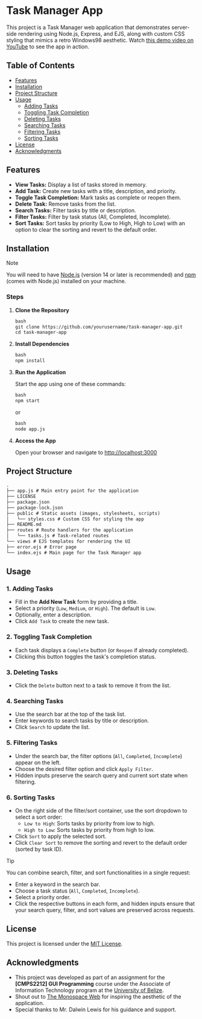 # Task Manager App

This project is a Task Manager web application that demonstrates server-side rendering using Node.js, Express, and EJS, along with custom CSS styling that mimics a retro Windows98 aesthetic. Watch [this demo video on YouTube](https://www.youtube.com/watch?v=demo) to see the app in action.

## Table of Contents

- [Features](#features)
- [Installation](#installation)
- [Project Structure](#project-structure)
- [Usage](#usage)
  - [Adding Tasks](#1-adding-tasks)
  - [Toggling Task Completion](#2-toggling-task-completion)
  - [Deleting Tasks](#3-deleting-tasks)
  - [Searching Tasks](#4-searching-tasks)
  - [Filtering Tasks](#5-filtering-tasks)
  - [Sorting Tasks](#6-sorting-tasks)
- [License](#license)
- [Acknowledgments](#acknowledgments)

## Features

- **View Tasks:** Display a list of tasks stored in memory.
- **Add Task:** Create new tasks with a title, description, and priority.
- **Toggle Task Completion:** Mark tasks as complete or reopen them.
- **Delete Task:** Remove tasks from the list.
- **Search Tasks:** Filter tasks by title or description.
- **Filter Tasks:** Filter by task status (All, Completed, Incomplete).
- **Sort Tasks:** Sort tasks by priority (Low to High, High to Low) with an option to clear the sorting and revert to the default order.

## Installation

> [!NOTE]
> You will need to have [Node.js](https://nodejs.org/en/) (version 14 or later is recommended) and [npm](https://www.npmjs.com/) (comes with Node.js) installed on your machine.

### Steps

1. **Clone the Repository**

   ```markdown
   bash
   git clone https://github.com/yourusername/task-manager-app.git
   cd task-manager-app
   ```

2. **Install Dependencies**

   ```markdown
   bash
   npm install
   ```

3. **Run the Application**

   Start the app using one of these commands:

   ```markdown
   bash
   npm start
   ```

   or

   ```markdown
   bash
   node app.js
   ```

4. **Access the App**

   Open your browser and navigate to [http://localhost:3000](http://localhost:3000)

## Project Structure

```markdown
.
├── app.js # Main entry point for the application
├── LICENSE
├── package.json
├── package-lock.json
├── public # Static assets (images, stylesheets, scripts)
│   └── styles.css # Custom CSS for styling the app
├── README.md
├── routes # Route handlers for the application
│   └── tasks.js # Task-related routes
└── views # EJS templates for rendering the UI
├── error.ejs # Error page
└── index.ejs # Main page for the Task Manager app
```

## Usage

### 1. Adding Tasks

- Fill in the **Add New Task** form by providing a title.
- Select a priority (`Low`, `Medium`, or `High`). The default is `Low`.
- Optionally, enter a description.
- Click `Add Task` to create the new task.

### 2. Toggling Task Completion

- Each task displays a `Complete` button (or `Reopen` if already completed).
- Clicking this button toggles the task's completion status.

### 3. Deleting Tasks

- Click the `Delete` button next to a task to remove it from the list.

### 4. Searching Tasks

- Use the search bar at the top of the task list.
- Enter keywords to search tasks by title or description.
- Click `Search` to update the list.

### 5. Filtering Tasks

- Under the search bar, the filter options (`All`, `Completed`, `Incomplete`) appear on the left.
- Choose the desired filter option and click `Apply Filter`.
- Hidden inputs preserve the search query and current sort state when filtering.

### 6. Sorting Tasks

- On the right side of the filter/sort container, use the sort dropdown to select a sort order:
  - `Low to High`: Sorts tasks by priority from low to high.
  - `High to Low`: Sorts tasks by priority from high to low.
- Click `Sort` to apply the selected sort.
- Click `Clear Sort` to remove the sorting and revert to the default order (sorted by task ID).

> [!TIP]
> You can combine search, filter, and sort functionalities in a single request:
>
> - Enter a keyword in the search bar.
> - Choose a task status (`All`, `Completed`, `Incomplete`).
> - Select a priority order.
> - Click the respective buttons in each form, and hidden inputs ensure that your search query, filter, and sort values are preserved across requests.

## License

This project is licensed under the [MIT License](LICENSE).

## Acknowledgments

- This project was developed as part of an assignment for the **[CMPS2212] GUI Programming** course under the Associate of Information Technology program at the [University of Belize](https://www.ub.edu.bz/).
- Shout out to [The Monospace Web](https://owickstrom.github.io/the-monospace-web/) for inspiring the aesthetic of the application.
- Special thanks to Mr. Dalwin Lewis for his guidance and support.
